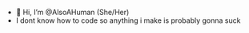 - 👋 Hi, I’m @AlsoAHuman (She/Her)
- I dont know how to code so anything i make is probably gonna suck
